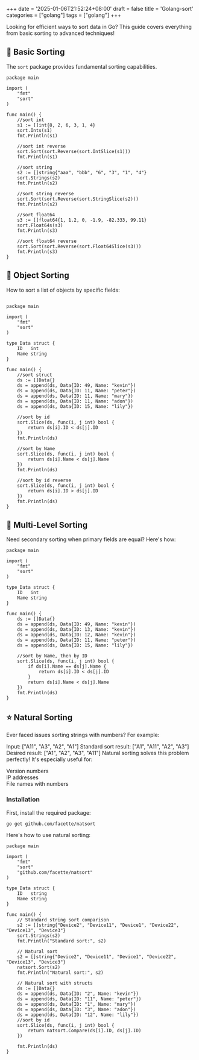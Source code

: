 +++
date = '2025-01-06T21:52:24+08:00'
draft = false
title = 'Golang-sort'
categories = ["golang"]
tags = ["golang"]
+++

Looking for efficient ways to sort data in Go? This guide covers everything from basic sorting to advanced techniques!

## 🚀 Basic Sorting

The `sort` package provides fundamental sorting capabilities.

```golang
package main

import (
    "fmt"
    "sort"
)

func main() {
    //sort int
    s1 := []int{8, 2, 6, 3, 1, 4}
    sort.Ints(s1)
    fmt.Println(s1)

    //sort int reverse
    sort.Sort(sort.Reverse(sort.IntSlice(s1)))
    fmt.Println(s1)

    //sort string
    s2 := []string{"aaa", "bbb", "6", "3", "1", "4"}
    sort.Strings(s2)
    fmt.Println(s2)

    //sort string reverse
    sort.Sort(sort.Reverse(sort.StringSlice(s2)))
    fmt.Println(s2)

    //sort float64
    s3 := []float64{1, 1.2, 0, -1.9, -82.333, 99.11}
    sort.Float64s(s3)
    fmt.Println(s3)

    //sort float64 reverse
    sort.Sort(sort.Reverse(sort.Float64Slice(s3)))
    fmt.Println(s3)
}
``` 
## 🎯 Object Sorting
How to sort a list of objects by specific fields:

``` golang

package main

import (
    "fmt"
    "sort"
)

type Data struct {
    ID   int
    Name string
}

func main() {
    //sort struct
    ds := []Data{}
    ds = append(ds, Data{ID: 49, Name: "kevin"})
    ds = append(ds, Data{ID: 11, Name: "peter"})
    ds = append(ds, Data{ID: 11, Name: "mary"})
    ds = append(ds, Data{ID: 11, Name: "adon"})
    ds = append(ds, Data{ID: 15, Name: "lily"})

    //sort by id
    sort.Slice(ds, func(i, j int) bool {
        return ds[i].ID < ds[j].ID
    })
    fmt.Println(ds)

    //sort by Name
    sort.Slice(ds, func(i, j int) bool {
        return ds[i].Name < ds[j].Name
    })
    fmt.Println(ds)

    //sort by id reverse
    sort.Slice(ds, func(i, j int) bool {
        return ds[i].ID > ds[j].ID
    })
    fmt.Println(ds)
}
``` 
## 🎨 Multi-Level Sorting
Need secondary sorting when primary fields are equal? Here's how:

``` golang
package main

import (
    "fmt"
    "sort"
)

type Data struct {
    ID   int
    Name string
}

func main() {
    ds := []Data{}
    ds = append(ds, Data{ID: 49, Name: "kevin"})
    ds = append(ds, Data{ID: 13, Name: "kevin"})
    ds = append(ds, Data{ID: 12, Name: "kevin"})
    ds = append(ds, Data{ID: 11, Name: "peter"})
    ds = append(ds, Data{ID: 15, Name: "lily"})

    //sort by Name, then by ID
    sort.Slice(ds, func(i, j int) bool {
        if ds[i].Name == ds[j].Name {
            return ds[i].ID < ds[j].ID
        }
        return ds[i].Name < ds[j].Name
    })
    fmt.Println(ds)
}
``` 
## ⭐ Natural Sorting
Ever faced issues sorting strings with numbers?
For example:

Input: ["A11", "A3", "A2", "A1"]
Standard sort result: ["A1", "A11", "A2", "A3"]
Desired result: ["A1", "A2", "A3", "A11"]
Natural sorting solves this problem perfectly! It's especially useful for:
  
Version numbers  
IP addresses  
File names with numbers

### Installation
First, install the required package:

``` bash
go get github.com/facette/natsort
``` 

Here's how to use natural sorting:

``` golang
package main

import (
    "fmt"
    "sort"
    "github.com/facette/natsort"
)

type Data struct {
    ID   string
    Name string
}

func main() {
    // Standard string sort comparison
    s2 := []string{"Device2", "Device11", "Device1", "Device22", "Device13", "Device3"}
    sort.Strings(s2)
    fmt.Println("Standard sort:", s2)

    // Natural sort
    s2 = []string{"Device2", "Device11", "Device1", "Device22", "Device13", "Device3"}
    natsort.Sort(s2)
    fmt.Println("Natural sort:", s2)

    // Natural sort with structs
    ds := []Data{}
    ds = append(ds, Data{ID: "2", Name: "kevin"})
    ds = append(ds, Data{ID: "11", Name: "peter"})
	ds = append(ds, Data{ID: "1", Name: "mary"})
	ds = append(ds, Data{ID: "3", Name: "adon"})
	ds = append(ds, Data{ID: "12", Name: "lily"})
	//sort by id
	sort.Slice(ds, func(i, j int) bool {
		return natsort.Compare(ds[i].ID, ds[j].ID)
	})

	fmt.Println(ds)
}
``` 